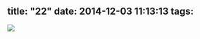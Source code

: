 title: "22"
date: 2014-12-03 11:13:13
tags:
---

![](https://dl.dropbox.com/u/4291520/monograms/22.svg)
